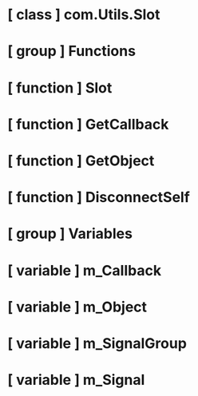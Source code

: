 # [ class ] com.Utils.Slot

# [ group ] Functions

# [ function ] Slot

# [ function ] GetCallback

# [ function ] GetObject

# [ function ] DisconnectSelf

# [ group ] Variables

# [ variable ] m_Callback

# [ variable ] m_Object

# [ variable ] m_SignalGroup

# [ variable ] m_Signal

